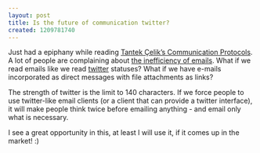 ```yaml
--- 
layout: post
title: Is the future of communication twitter?
created: 1209781740
---
```

<p>Just had a epiphany while reading <a href="http://tantek.pbwiki.com/CommunicationProtocols">Tantek &Ccedil;elik&rsquo;s Communication Protocols</a>. A lot of people are complaining about <a href="http://www.techcrunch.com/2008/03/23/a-crisis-in-communication/">the inefficiency of emails</a>. What if we read emails like we read <a href="http://twitter.com">twitter</a> statuses? What if we have e-mails incorporated as direct messages with file attachments as links?</p><p>The strength of twitter is the limit to 140 characters. If we force people to use twitter-like email clients (or a client that can provide a twitter interface), it will make people think twice before emailing anything - and email only what is necessary. </p><p>I see a great opportunity in this, at least I will use it, if it comes up in the market! :) </p>

